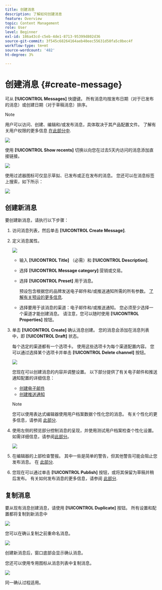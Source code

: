 ```yaml
---
title: 创建消息
description: 了解如何创建消息
feature: Overview
topic: Content Management
role: User
level: Beginner
exl-id: 186a43cd-c5eb-4de1-8713-95399d802d36
source-git-commit: 3f545c68264164aeb40eec55631d50fa5c0bec4f
workflow-type: tm+mt
source-wordcount: '482'
ht-degree: 3%

---
```


# 创建消息 {#create-message}

可从 **[!UICONTROL Messages]** 快捷键。 所有消息均按发布日期（对于已发布的消息）或创建日期（对于草稿消息）排序。

>[!NOTE]
>
>用户可以访问、创建、编辑和/或发布消息，具体取决于其产品配置文件。 了解有关用户权限的更多信息 [在此部分中](administration/permissions.md).

![](assets/messages-list.png)

使用 **[!UICONTROL Show recents]** 切换以向您在过去5天内访问的消息添加直接链接。

![](assets/show-recent-messages.png)

使用过滤器图标可仅显示草拟、已发布或正在发布的消息。 您还可以在消息标签上搜索，如下所示：

![](assets/filter-messages.png)

## 创建新消息

要创建新消息，请执行以下步骤：

1. 访问消息列表，然后单击 **[!UICONTROL Create Message]**.

1. 定义消息属性。

   ![](assets/create-message-properties.png)

   * 输入 **[!UICONTROL Title]** （必需）和 **[!UICONTROL Description]**.

   * 选择 **[!UICONTROL Message category]**:营销或交易。

   * 选择 **[!UICONTROL Preset]** 用于消息。

      预设包含根据您的品牌发送电子邮件和/或推送通知所需的所有参数。 [了解有关预设的更多信息](configuration/message-presets.md).

   * 选择要用于该消息的渠道：电子邮件和/或推送通知。 您必须至少选择一个渠道才能创建消息。
   请注意，您可以随时使用 **[!UICONTROL Properties]** 按钮。

1. 单击 **[!UICONTROL Create]** 确认消息创建。 您的消息会添加在消息列表中，即 **[!UICONTROL Draft]** 状态。

   每个选定的渠道都有一个选项卡。 使用这些选项卡为每个渠道配置内容。 您可以通过选择某个选项卡并单击 **[!UICONTROL Delete channel]** 按钮。

   ![](assets/create-messages-content.png)

   您现在可以创建消息的内容并调整设置。 以下部分提供了有关电子邮件和推送通知配置的详细信息：

   * [创建电子邮件](create-email.md)
   * [创建推送通知](create-push.md)

   >[!NOTE]
   >   
   >您可以使用表达式编辑器使用用户档案数据个性化您的消息。 有关个性化的更多信息，请参阅 [此部分](personalization/personalize.md).

1. 使用左侧的预览部分控制消息的呈现，并使用测试用户档案检查个性化设置。 如需详细信息，请参阅[此部分](preview.md)。

   ![](assets/messages-simple-preview.png)

1. 在编辑器的上部检查警报。  其中一些是简单的警告，但其他警告可能会阻止您发布消息。 在 [此部分](alerts.md).

1. 您现在可以通过单击 **[!UICONTROL Publish]** 按钮，或将其保留为草稿并稍后发布。 有关如何发布消息的更多信息，请参阅 [此部分](publish-manage-message.md).

## 复制消息

要从现有消息创建消息，请使用 **[!UICONTROL Duplicate]** 按钮。 所有设置和配置都将复制到新消息中

![](assets/message-duplicate.png)

您可以在确认复制之前重命名消息。

![](assets/message-duplicate-confirm.png)

创建新消息后，窗口底部会显示确认消息。

您还可以使用专用图标从消息列表中复制消息。

![](assets/message-duplicate-from-list.png)

同一确认过程适用。
